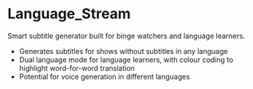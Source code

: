 # Language_Stream
Smart subtitle generator built for binge watchers and language learners. 

- Generates subtitles for shows without subtitles in any language
- Dual language mode for language learners, with colour coding to highlight word-for-word translation
- Potential for voice generation in different languages
